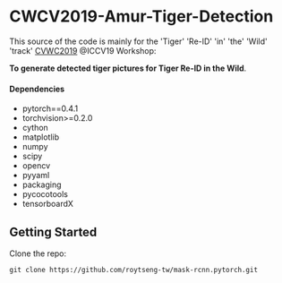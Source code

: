 # CWCV2019-Amur-Tiger-Detection

This source of the code is mainly for the 'Tiger' 'Re-ID' 'in' 'the' 'Wild' 'track' [CVWC2019](https://cvwc2019.github.io/challenge.html) @ICCV19 Workshop:

**To generate detected tiger pictures for Tiger Re-ID in the Wild**.

#### Dependencies
- pytorch==0.4.1
- torchvision>=0.2.0
- cython
- matplotlib
- numpy
- scipy
- opencv
- pyyaml
- packaging
- pycocotools
- tensorboardX

## Getting Started
Clone the repo:

```
git clone https://github.com/roytseng-tw/mask-rcnn.pytorch.git
```

